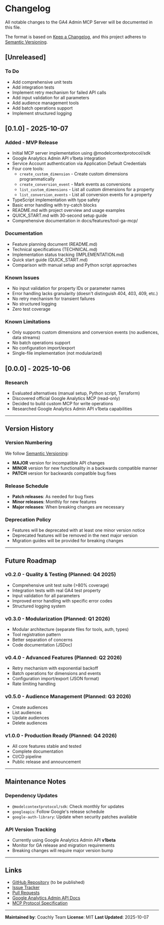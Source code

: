 # Changelog

All notable changes to the GA4 Admin MCP Server will be documented in this file.

The format is based on [Keep a Changelog](https://keepachangelog.com/en/1.0.0/),
and this project adheres to [Semantic Versioning](https://semver.org/spec/v2.0.0.html).

## [Unreleased]

### To Do
- Add comprehensive unit tests
- Add integration tests
- Implement retry mechanism for failed API calls
- Add input validation for all parameters
- Add audience management tools
- Add batch operations support
- Implement structured logging

## [0.1.0] - 2025-10-07

### Added - MVP Release
- Initial MCP server implementation using @modelcontextprotocol/sdk
- Google Analytics Admin API v1beta integration
- Service Account authentication via Application Default Credentials
- Four core tools:
  - `create_custom_dimension` - Create custom dimensions programmatically
  - `create_conversion_event` - Mark events as conversions
  - `list_custom_dimensions` - List all custom dimensions for a property
  - `list_conversion_events` - List all conversion events for a property
- TypeScript implementation with type safety
- Basic error handling with try-catch blocks
- README.md with project overview and usage examples
- QUICK_START.md with 30-second setup guide
- Comprehensive documentation in docs/features/tool-ga-mcp/

### Documentation
- Feature planning document (README.md)
- Technical specifications (TECHNICAL.md)
- Implementation status tracking (IMPLEMENTATION.md)
- Quick start guide (QUICK_START.md)
- Comparison with manual setup and Python script approaches

### Known Issues
- No input validation for property IDs or parameter names
- Error handling lacks granularity (doesn't distinguish 404, 403, 409, etc.)
- No retry mechanism for transient failures
- No structured logging
- Zero test coverage

### Known Limitations
- Only supports custom dimensions and conversion events (no audiences, data streams)
- No batch operations support
- No configuration import/export
- Single-file implementation (not modularized)

## [0.0.0] - 2025-10-06

### Research
- Evaluated alternatives (manual setup, Python script, Terraform)
- Discovered official Google Analytics MCP (read-only)
- Decided to build custom MCP for write operations
- Researched Google Analytics Admin API v1beta capabilities

---

## Version History

### Version Numbering
We follow [Semantic Versioning](https://semver.org/):
- **MAJOR** version for incompatible API changes
- **MINOR** version for new functionality in a backwards compatible manner
- **PATCH** version for backwards compatible bug fixes

### Release Schedule
- **Patch releases**: As needed for bug fixes
- **Minor releases**: Monthly for new features
- **Major releases**: When breaking changes are necessary

### Deprecation Policy
- Features will be deprecated with at least one minor version notice
- Deprecated features will be removed in the next major version
- Migration guides will be provided for breaking changes

---

## Future Roadmap

### v0.2.0 - Quality & Testing (Planned: Q4 2025)
- Comprehensive unit test suite (>80% coverage)
- Integration tests with real GA4 test property
- Input validation for all parameters
- Improved error handling with specific error codes
- Structured logging system

### v0.3.0 - Modularization (Planned: Q1 2026)
- Modular architecture (separate files for tools, auth, types)
- Tool registration pattern
- Better separation of concerns
- Code documentation (JSDoc)

### v0.4.0 - Advanced Features (Planned: Q2 2026)
- Retry mechanism with exponential backoff
- Batch operations for dimensions and events
- Configuration import/export (JSON format)
- Rate limiting handling

### v0.5.0 - Audience Management (Planned: Q3 2026)
- Create audiences
- List audiences
- Update audiences
- Delete audiences

### v1.0.0 - Production Ready (Planned: Q4 2026)
- All core features stable and tested
- Complete documentation
- CI/CD pipeline
- Public release and announcement

---

## Maintenance Notes

### Dependency Updates
- `@modelcontextprotocol/sdk`: Check monthly for updates
- `googleapis`: Follow Google's release schedule
- `google-auth-library`: Update when security patches available

### API Version Tracking
- Currently using Google Analytics Admin API **v1beta**
- Monitor for GA release and migration requirements
- Breaking changes will require major version bump

---

## Links

- [GitHub Repository](https://github.com/YOUR_ORG/ga4-admin-mcp) (to be published)
- [Issue Tracker](https://github.com/YOUR_ORG/ga4-admin-mcp/issues)
- [Pull Requests](https://github.com/YOUR_ORG/ga4-admin-mcp/pulls)
- [Google Analytics Admin API Docs](https://developers.google.com/analytics/devguides/config/admin/v1)
- [MCP Protocol Specification](https://modelcontextprotocol.io/docs)

---

**Maintained by**: Coachly Team
**License**: MIT
**Last Updated**: 2025-10-07

